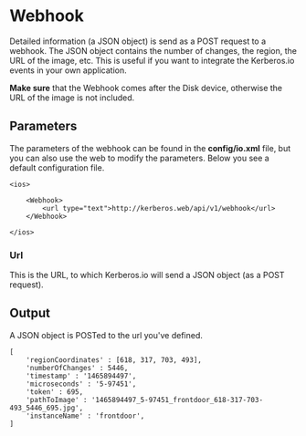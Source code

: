 # Webhook

Detailed information (a JSON object) is send as a POST request to a webhook. The JSON object contains the number of changes, the region, the URL of the image, etc. This is useful if you want to integrate the Kerberos.io events in your own application.

**Make sure** that the Webhook comes after the Disk device, otherwise the URL of the image is not included.
## Parameters

The parameters of the webhook can be found in the **config/io.xml** file, but you can also use the web to modify the parameters. Below you see a default configuration file.

	<ios>

		<Webhook>
            <url type="text">http://kerberos.web/api/v1/webhook</url>
        </Webhook>
	    
	</ios>

### Url

This is the URL, to which Kerberos.io will send a JSON object (as a POST request).

## Output

A JSON object is POSTed to the url you've defined.

	[
 		'regionCoordinates' : [618, 317, 703, 493],
  		'numberOfChanges' : 5446,
  		'timestamp' : '1465894497',
  		'microseconds' : '5-97451',
  		'token' : 695,
  		'pathToImage' : '1465894497_5-97451_frontdoor_618-317-703-493_5446_695.jpg',
  		'instanceName' : 'frontdoor',
	]
